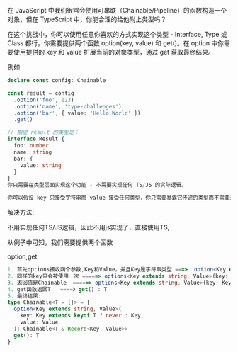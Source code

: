 在 JavaScript 中我们很常会使用可串联（Chainable/Pipeline）的函数构造一个对象，但在 TypeScript 中，你能合理的给他附上类型吗？

在这个挑战中，你可以使用任意你喜欢的方式实现这个类型 - Interface, Type 或 Class 都行。你需要提供两个函数 option(key, value) 和 get()。在 option 中你需要使用提供的 key 和 value 扩展当前的对象类型，通过 get 获取最终结果。

例如
```typescript
declare const config: Chainable

const result = config
  .option('foo', 123)
  .option('name', 'type-challenges')
  .option('bar', { value: 'Hello World' })
  .get()

// 期望 result 的类型是：
interface Result {
  foo: number
  name: string
  bar: {
    value: string
  }
}
你只需要在类型层面实现这个功能 - 不需要实现任何 TS/JS 的实际逻辑。

你可以假设 key 只接受字符串而 value 接受任何类型，你只需要暴露它传递的类型而不需要进行任何处理。同样的 key 只会被使用一次。
```

解决方法: 

不用实现任何TS/JS逻辑，因此不用js实现了，直接使用TS,

从例子中可知，我们需要提供两个函数

option,get


```typescript
1. 首先options接收两个参数,Key和Value，并且Key是字符串类型 ===>  option<Key extends string, Value>(还没推出) : 还没推出
2. 同样的key只会被使用一次 =====> options<Key extends string, Value>(key: Key extends keyof T ? never : Key, value: Value) : 还没推出
3. 返回值是Chainable  =====> options<Key extends string, Value>(key: Key extends keyof T ? never : Key, value: Value) :  Chainable<T & Record<Key, Value>>
4. get函数返回T   ====》 get() : T
5. 最终结果:
type Chainable<T = {}> = {
  option<Key extends string, Value>(
    key: Key extends keyof T ? never : Key,
    value: Value
  ): Chainable<T & Record<Key, Value>>
  get(): T
}
```

